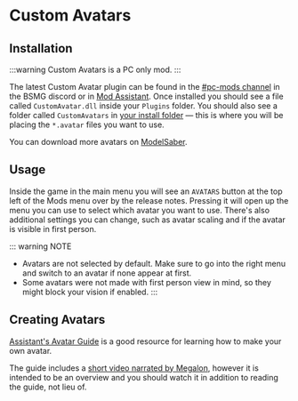 # Custom Avatars

## Installation

:::warning 
Custom Avatars is a PC only mod.
:::

The latest Custom Avatar plugin can be found in the [#pc-mods channel](https://discord.gg/beatsabermods) in the BSMG discord or in [Mod Assistant](https://github.com/Assistant/ModAssistant).
Once installed you should see a file called `CustomAvatar.dll` inside your `Plugins` folder. You should also see a folder called `CustomAvatars` in [your install folder](/faq/install-folder.md) — this is where you will be placing the `*.avatar` files you want to use. 

You can download more avatars on [ModelSaber](https://modelsaber.com/Avatars/).

## Usage
Inside the game in the main menu you will see an `AVATARS` button at the top left of the Mods menu over by the release notes. Pressing it will open up the menu you can use to select which avatar you want to use. There's also additional settings you can change, such as avatar scaling and if the avatar is visible in first person.

::: warning NOTE
* Avatars are not selected by default. Make sure to go into the right menu and switch to an avatar if none appear at first.
* Some avatars were not made with first person view in mind, so they might block your vision if enabled.
:::

## Creating Avatars
[Assistant's Avatar Guide](/models/avatars-guide.html) is a good resource for learning how to make your own avatar.

The guide includes a [short video narrated by Megalon](/models/avatars-guide.html#videos), however it is intended to be an overview and you should watch it in addition to reading the guide, not lieu of.
